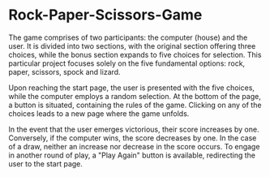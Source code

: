 # Rock-Paper-Scissors-Game

The game comprises of two participants: the computer (house) and the user. It is divided into two sections, with the original section offering three choices, while the bonus section expands to five choices for selection. This particular project focuses solely on the five fundamental options: rock, paper, scissors, spock and lizard.

Upon reaching the start page, the user is presented with the five choices, while the computer employs a random selection. At the bottom of the page, a button is situated, containing the rules of the game. Clicking on any of the choices leads to a new page where the game unfolds.

In the event that the user emerges victorious, their score increases by one. Conversely, if the computer wins, the score decreases by one. In the case of a draw, neither an increase nor decrease in the score occurs. To engage in another round of play, a "Play Again" button is available, redirecting the user to the start page.
